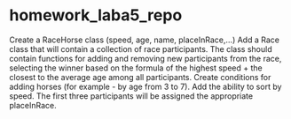 # homework_laba5_repo
Create a RaceHorse class (speed, age, name, placeInRace,…) Add a Race class that will contain a collection of race participants.
The class should contain functions for adding and removing new participants from the race,
selecting the winner based on the formula of the highest speed + the closest to the average age among all participants.
Create conditions for adding horses (for example - by age from 3 to 7).
Add the ability to sort by speed. 
The first three participants will be assigned the appropriate placeInRace.
